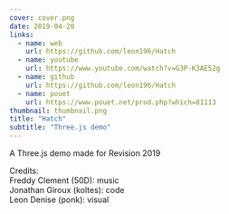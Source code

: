 ```yaml
---
cover: cover.png
date: 2019-04-20
links:
  - name: web
    url: https://github.com/leon196/Hatch
  - name: youtube
    url: https://www.youtube.com/watch?v=G3P-K3AE52g
  - name: github
    url: https://github.com/leon196/Hatch
  - name: pouet
    url: https://www.pouet.net/prod.php?which=81113
thumbnail: thumbnail.png
title: "Hatch"
subtitle: "Three.js demo"
---
```


A Three.js demo made for Revision 2019

Credits:  
Freddy Clement (50D): music  
Jonathan Giroux (koltes): code  
Leon Denise (ponk): visual
